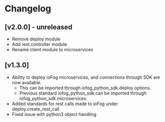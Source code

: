# Changelog

## [v2.0.0] - unreleased

* Remove deploy module
* Add rest.controller module
* Rename client module to microservices

## [v1.3.0]

* Ability to deploy ioFog microservices, and connections through SDK are now available.
    * This can be imported through iofog_python_sdk.deploy options.
    * Previous standard iofog_python_sdk can be imported through iofog_python_sdk.microservices
* Added standards for rest calls made to ioFog under deploy.create_rest_call
* Fixed issue with python3 object handling
